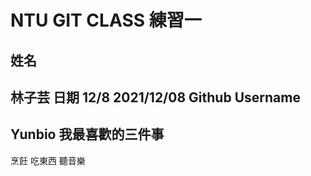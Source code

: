 # NTU GIT CLASS 練習一
姓名
----
林子芸
日期
12/8
2021/12/08
Github Username
---------------
Yunbio
我最喜歡的三件事
---------------
烹飪 吃東西 聽音樂
